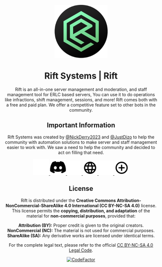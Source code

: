 <p align="center">
    <img src="assets/riftlogo.png" alt="Rift Systems Logo" width="175" length="175"/>
</p>

<h1 align="center">Rift Systems | Rift</h1>

<p align="center">Rift is an all-in-one server management and moderation, and staff management tool for ERLC based servers, You can use it to do operations like infractions, shift management, sessions, and more! Rift comes both with a free and paid plan. We offer a competitive feature set to other bots in the community.</p>

<h2 align="center">Important Information</h2>

<p align="center">Rift Systems was created by <a href="https://github.com/NickDerry2023" target="_blank">@NickDerry2023</a> and <a href="https://github.com/JustDizo" target="_blank">@JustDizo</a> to help the community with automation solutions to make server and staff management easier to work with. We saw a need to help the community and decided to act on filling that need.</p>

<p align="center">
    <a href="https://discord.gg/EPaU5aWqCU#gh-dark-mode-only" target="_blank">
        <img src="assets/discordLight.svg" alt="Discord"/>
    </a>
    <a href="https://discord.gg/EPaU5aWqCU#gh-light-mode-only" target="_blank">
        <img src="assets/discordDark.svg" alt="Discord"/>
    </a>
    <a href="https://riftsystems.xyz/#gh-dark-mode-only" target="_blank">
        <img src="assets/websiteLight.svg" alt="Website"/>
    </a>
    <a href="https://riftsystems.xyz/#gh-light-mode-only" target="_blank">
        <img src="assets/websiteDark.svg" alt="Website"/>
    </a>
    <a href="https://discord.com/oauth2/authorize?client_id=1421283588883742874&permissions=581808014879990&integration_type=0&scope=bot#gh-dark-mode-only" target="_blank">
        <img src="assets/inviteLight.svg" alt="Invite Rift"/>
    </a>
    <a href="https://discord.com/oauth2/authorize?client_id=1421283588883742874&permissions=581808014879990&integration_type=0&scope=bot#gh-light-mode-only" target="_blank">
        <img src="assets/inviteDark.svg" alt="Invite Rift"/>
    </a>
</p>

<h2 align="center">License</h2>

<p align="center">
    Rift is distributed under the <strong>Creative Commons Attribution-NonCommercial-ShareAlike 4.0 International (CC BY-NC-SA 4.0)</strong> license.
    This license permits the <strong>copying, distribution, and adaptation</strong> of the material for <strong>non-commercial purposes</strong>, provided that:<br>
</p>

<p align="center">
    <strong>Attribution (BY):</strong> Proper credit is given to the original creators.<br>
    <strong>NonCommercial (NC):</strong> The material is not used for commercial purposes.<br>
    <strong>ShareAlike (SA):</strong> Any derivative works are licensed under identical terms.<br>
</p>

<p align="center">
    For the complete legal text, please refer to the official 
    <a href="https://creativecommons.org/licenses/by-nc-sa/4.0/legalcode" target="_blank">CC BY-NC-SA 4.0 Legal Code</a>.
</p>

<p align="center">
  <a href="https://www.codefactor.io/repository/github/rift-systems/rift/">
    <img src="https://www.codefactor.io/repository/github/rift-systems/rift/badge" alt="CodeFactor"/>
  </a>
</p>
